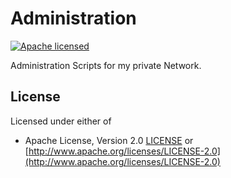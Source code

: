 # Administration

[![Apache licensed](https://img.shields.io/badge/license-Apache-blue.svg)](http://www.apache.org/licenses/LICENSE-2.0)

Administration Scripts for my private Network.

## License

Licensed under either of

- Apache License, Version 2.0 [LICENSE](LICENSE) or
  [http://www.apache.org/licenses/LICENSE-2.0](http://www.apache.org/licenses/LICENSE-2.0)
